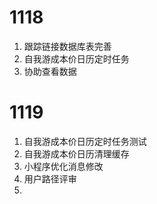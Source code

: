 # 1118

1. 跟踪链接数据库表完善
2. 自我游成本价日历定时任务
3. 协助查看数据

# 1119

1. 自我游成本价日历定时任务测试
2. 自我游成本价日历清理缓存
3. 小程序优化消息修改
4. 用户路径评审
5. 